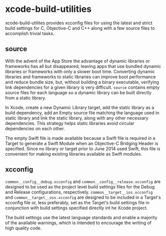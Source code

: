 # xcode-build-utilities

xcode-build-utilites provides xcconfig files for using the latest and strict build settings for C, Objective-C and C++ along with a few source files to accomplish trivial tasks.

## source

With the advent of the App Store the advantage of dynamic libraries or frameworks has all but disappeared, leaving apps that use bundled dynamic libraries or frameworks with only a slower boot time. Converting dynamic libraries and frameworks to static libraries can improve boot performance and reduce bundle size, but, without building a binary executable, verifying link dependencies for a given library is very difficult. `source` contains empty source files for each language so a dynamic library can be built directly from a static library.

In Xcode, create a new Dynamic Library target, add the static library as a build dependency, add an Empty source file matching the language used in static library and link the static library, along with any other necessary dependencies. This strategy helps static libraries avoid circular dependencies on each other.

The empty Swift file is made available because a Swift file is required in a Target to generate a Swift Module when an Objective-C Bridging Header is specified. Since no library or target prior to June 2014 used Swift, this file is convenient for making existing libraries available as Swift modules.

## xcconfig

`common__config__debug.xcconfig` and `common__config__release.xcconfig` are designed to be used as the project level build settings files for the Debug and Release configurations, respectively. `common__target__ios.xcconfig` and `common__target__osx.xcconfig` are designed to be included in a Target's xcconfig file or, less preferably, set as the Target's build settings file in conjunction with build settings specified directly int he Xcode project.

The build settings use the latest language standards and enable a majority of the available warnings, which is intended to encourage the writing of high quality code.
